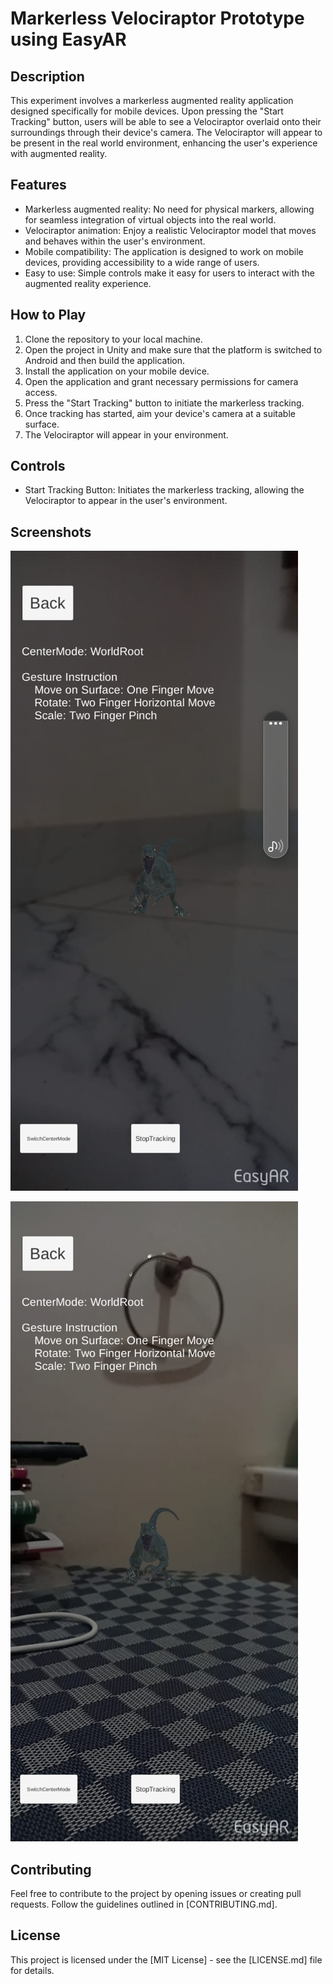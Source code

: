 # Markerless Velociraptor Prototype using EasyAR

## Description
This experiment involves a markerless augmented reality application designed specifically for mobile devices. Upon pressing the "Start Tracking" button, users will be able to see a Velociraptor overlaid onto their surroundings through their device's camera. The Velociraptor will appear to be present in the real world environment, enhancing the user's experience with augmented reality.

## Features
- Markerless augmented reality: No need for physical markers, allowing for seamless integration of virtual objects into the real world.
- Velociraptor animation: Enjoy a realistic Velociraptor model that moves and behaves within the user's environment.
- Mobile compatibility: The application is designed to work on mobile devices, providing accessibility to a wide range of users.
- Easy to use: Simple controls make it easy for users to interact with the augmented reality experience.

## How to Play
1. Clone the repository to your local machine.
2. Open the project in Unity and make sure that the platform is switched to Android and then build the application.
3. Install the application on your mobile device.
4. Open the application and grant necessary permissions for camera access.
5. Press the "Start Tracking" button to initiate the markerless tracking.
6. Once tracking has started, aim your device's camera at a suitable surface.
7. The Velociraptor will appear in your environment.

## Controls
- Start Tracking Button: Initiates the markerless tracking, allowing the Velociraptor to appear in the user's environment.

## Screenshots
![Screenshot 1](Screenshots/p1.jpg)

![Screenshot 2](Screenshots/p2.jpg)


## Contributing

Feel free to contribute to the project by opening issues or creating pull requests. Follow the guidelines outlined in [CONTRIBUTING.md].

## License

This project is licensed under the [MIT License] - see the [LICENSE.md] file for details.
